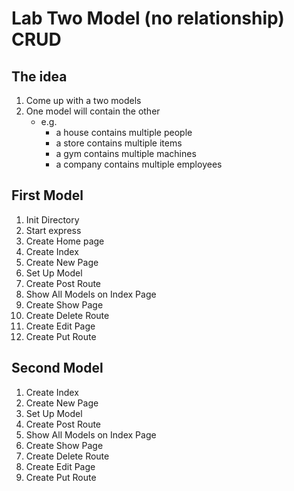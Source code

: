 # Lab Two Model (no relationship) CRUD

## The idea

1. Come up with a two models
1. One model will contain the other
    - e.g.
        - a house contains multiple people
        - a store contains multiple items
        - a gym contains multiple machines
        - a company contains multiple employees

## First Model

1. Init Directory
1. Start express
1. Create Home page
1. Create Index
1. Create New Page
1. Set Up Model
1. Create Post Route
1. Show All Models on Index Page
1. Create Show Page
1. Create Delete Route
1. Create Edit Page
1. Create Put Route

## Second Model

1. Create Index
1. Create New Page
1. Set Up Model
1. Create Post Route
1. Show All Models on Index Page
1. Create Show Page
1. Create Delete Route
1. Create Edit Page
1. Create Put Route
